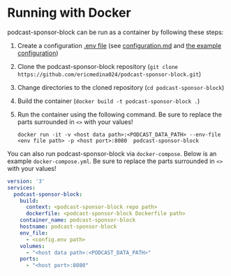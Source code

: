 # Running with Docker

podcast-sponsor-block can be run as a container by following these steps:
1. Create a configuration [.env file](https://docs.docker.com/compose/environment-variables/env-file/) (see [configuration.md](configuration.md) and 
[the example configuration](example-configuration.env))
2. Clone the podcast-sponsor-block repository (`git clone https://github.com/ericmedina024/podcast-sponsor-block.git`)
3. Change directories to the cloned repository (`cd podcast-sponsor-block`)
4. Build the container (`docker build -t podcast-sponsor-block .`)
5. Run the container using the following command. Be sure to replace the parts surrounded in `<>` with your values!

    `docker run -it -v <host data path>:<PODCAST_DATA_PATH> --env-file <env file path> -p <host port>:8080 
    podcast-sponsor-block`

You can also run podcast-sponsor-block via `docker-compose`. Below is an example `docker-compose.yml`. Be sure to replace the
parts surrounded in `<>` with your values!
```yaml
version: '3'
services:
  podcast-sponsor-block:
    build:
      context: <podcast-sponsor-block repo path>
      dockerfile: <podcast-sponsor-block Dockerfile path>
    container_name: podcast-sponsor-block
    hostname: podcast-sponsor-block
    env_file:
      - <config.env path>
    volumes:
      - "<host data path>:<PODCAST_DATA_PATH>"
    ports:
      - "<host port>:8080"
```
